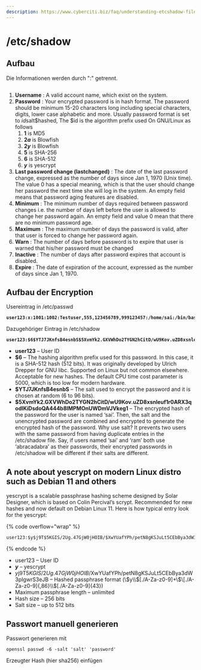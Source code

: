 ```yaml
---
description: https://www.cyberciti.biz/faq/understanding-etcshadow-file/
---
```


# /etc/shadow

## Aufbau

Die Informationen werden durch ":" getrennt.

<figure><img src="https://www.cyberciti.biz/faqs/uploaded_images/shadow-file-718705.png" alt=""><figcaption></figcaption></figure>

1. **Username** : A valid account name, which exist on the system.
2. **Password** : Your encrypted password is in hash format. The password should be minimum 15-20 characters long including special characters, digits, lower case alphabetic and more. Usually password format is set to $id$salt$hashed, The $id is the algorithm prefix used On GNU/Linux as follows
   1. **$1$** is MD5
   2. **$2a$** is Blowfish
   3. **$2y$** is Blowfish
   4. **$5$** is SHA-256
   5. **$6$** is SHA-512
   6. **$y$** is yescrypt
3. **Last password change (lastchanged)** : The date of the last password change, expressed as the number of days since Jan 1, 1970 (Unix time). The value 0 has a special meaning, which is that the user should change her password the next time she will log in the system. An empty field means that password aging features are disabled.
4. **Minimum** : The minimum number of days required between password changes i.e. the number of days left before the user is allowed to change her password again. An empty field and value 0 mean that there are no minimum password age.
5. **Maximum** : The maximum number of days the password is valid, after that user is forced to change her password again.
6. **Warn** : The number of days before password is to expire that user is warned that his/her password must be changed
7. **Inactive** : The number of days after password expires that account is disabled.
8. **Expire** : The date of expiration of the account, expressed as the number of days since Jan 1, 1970.

## Aufbau der Encryption

Usereintrag in /etc/passwd

<pre data-overflow="wrap"><code><strong>user123:x:1001:1002:Testuser,555,123456789,999123457:/home/sai:/bin/bash
</strong></code></pre>

Dazugehöriger Eintrag in /etc/shadow

<pre data-overflow="wrap"><code><strong>user123:$6$YTJ7JKnfsB4esnbS$5XvmYk2.GXVWhDo2TYGN2hCitD/wU9Kov.uZD8xsnleuf1r0ARX3qodIKiDsdoQA444b8IMPMOnUWDmVJVkeg1:19446:0:99999:7:::
</strong></code></pre>

* **user123** – User ID
* **$6** – The hashing algorithm prefix used for this password. In this case, it is a SHA-512 hash (512 bits). It was originally developed by Ulrich Drepper for GNU libc. Supported on Linux but not common elsewhere. Acceptable for new hashes. The default CPU time cost parameter is 5000, which is too low for modern hardware.
* **$YTJ7JKnfsB4esnbS** – The salt used to encrypt the password and it is chosen at random (6 to 96 bits).
* **$5XvmYk2.GXVWhDo2TYGN2hCitD/wU9Kov.uZD8xsnleuf1r0ARX3qodIKiDsdoQA444b8IMPMOnUWDmVJVkeg1** – The encrypted hash of the password for the user is named ‘sai’. Then, the salt and the unencrypted password are combined and encrypted to generate the encrypted hash of the password. Why use salt? It prevents two users with the same password from having duplicate entries in the /etc/shadow file. Say, if users named ‘sai’ and ‘ram’ both use ‘abracadabra’ as their passwords, their encrypted passwords in /etc/shadow will be different if their salts are different.

## A note about yescrypt on modern Linux distro such as Debian 11 and others

yescrypt is a scalable passphrase hashing scheme designed by Solar Designer, which is based on Colin Percival’s scrypt. Recommended for new hashes and now default on Debian Linux 11. Here is how typical entry look for the yescrypt:

{% code overflow="wrap" %}
```
user123:$y$j9T$5KGIS/2Ug.47GjW0jHOIB/$XwYUafYPh/petN8gKSJuLt5CEbBya3dW3pIgwrS3eJB:19447:0:99999:7:::
```
{% endcode %}

* user123 – User ID
* **$y$** – yescrypt
* $y$j9T$5KGIS/2Ug.47GjW0jHOIB/$XwYUafYPh/petN8gKSJuLt5CEbBya3dW3pIgwrS3eJB – Hashed passphrase format (\\$y\\$\[./A-Za-z0-9]+\\$\[./A-Za-z0-9]{,86}\\$\[./A-Za-z0-9]{43})
* Maximum passphrase length – unlimited
* Hash size – 256 bits
* Salt size – up to 512 bits

## Passwort manuell generieren

Passwort generieren mit

`openssl passwd -6 -salt 'salt' 'password'`

Erzeugter Hash (hier sha256) einfügen
